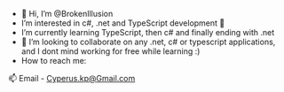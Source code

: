 - 👋 Hi, I’m @BrokenIllusion
- I’m interested in c#, .net and TypeScript development 👀 
- I’m currently learning TypeScript, then c# and finally ending with .net
- 💞️ I’m looking to collaborate on any .net, c# or typescript applications, and I dont mind working for free while learning :)
- How to reach me: 

📫 Email - Cyperus.kp@Gmail.com

<!---
BrokenIllusion/BrokenIllusion is a ✨ special ✨ repository because its `README.md` (this file) appears on your GitHub profile.
You can click the Preview link to take a look at your changes.
--->
